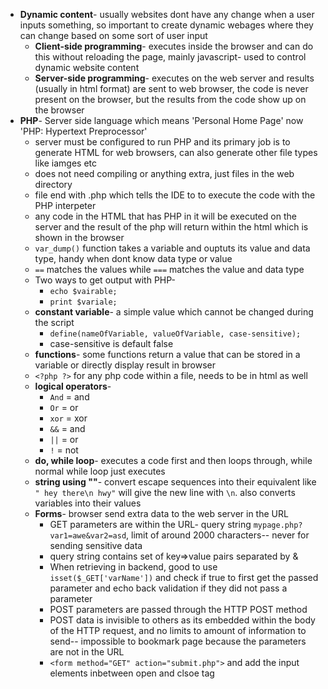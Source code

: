 - **Dynamic content**- usually websites dont have any change when a user inputs something, so important to create dynamic webages where they can change based on some sort of user input
	- **Client-side programming**- executes inside the browser and can do this without reloading the page, mainly javascript- used to control dynamic website content
	- **Server-side programming**- executes on the web server and results (usually in html format) are sent to web browser, the code is never present on the browser, but the results from the code show up on the browser
- **PHP**- Server side language which means 'Personal Home Page' now 'PHP: Hypertext Preprocessor'
	- server must be configured to run PHP and its primary job is to generate HTML for web browsers, can also generate other file types like iamges etc
	- does not need compiling or anything extra, just files in the web directory
	- file end with .php which tells the IDE to to execute the code with the PHP interpeter
	- any code in the HTML that has PHP in it will be executed on the server and the result of the php will return within the html which is shown in the browser
	- `var_dump()` function takes a variable and ouptuts its value and data type, handy when dont know data type or value
	- `==` matches the values while `===` matches the value and data type
	- Two ways to get output with PHP-
		- `echo $vairable;` 
		- `print $variale;`
	- **constant variable**- a simple value which cannot be changed during the script
		- `define(nameOfVariable, valueOfVariable, case-sensitive);`
		- case-sensitive is default false
	- **functions**- some functions return a value that can be stored in a variable or directly display result in browser
	- `<?php ?>` for any php code within a file, needs to be in html as well
	- **logical operators**- 
		- `And` = and
		- `Or` = or
		- `xor` = xor
		- `&&` = and
		- `||` = or
		- `!` = not
	- **do, while loop**- executes a code first and then loops through, while normal while loop just executes
	- **string using ""**- convert escape sequences into their equivalent like `" hey there\n hwy"` will give the new line with `\n`. also converts variables into their values
	- **Forms**- browser send extra data to the web server in the URL
		- GET parameters are within the URL- query string `mypage.php?var1=awe&var2=asd`, limit of around 2000 characters-- never for sending sensitive data
		- query string contains set of key=>value pairs separated by &
		- When retrieving in backend, good to use `isset($_GET['varName'])` and check if true to first get the passed parameter and echo back validation if they did not pass a parameter
		- POST parameters are passed through the HTTP POST method
		- POST data is invisible to others as its embedded within the body of the HTTP request, and no limits to amount of information to send-- impossible to bookmark page because the parameters are not in the URL
		- `<form method="GET" action="submit.php">` and add the input elements inbetween open and clsoe tag 